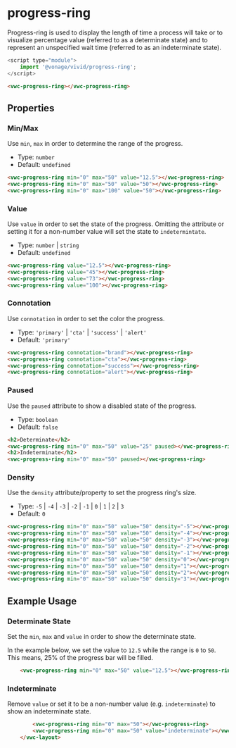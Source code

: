 # progress-ring

Progress-ring is used to display the length of time a process will take or to visualize percentage value (referred to as a determinate state) and to represent an unspecified wait time (referred to as an indeterminate state).

```js
<script type="module">
    import '@vonage/vivid/progress-ring';
</script>
```

```html preview
<vwc-progress-ring></vwc-progress-ring>
```

## Properties

### Min/Max

Use `min`, `max` in order to determine the range of the progress.

- Type: `number`
- Default: `undefined`

```html preview blocks
<vwc-progress-ring min="0" max="50" value="12.5"></vwc-progress-ring>
<vwc-progress-ring min="0" max="50" value="50"></vwc-progress-ring>
<vwc-progress-ring min="0" max="100" value="50"></vwc-progress-ring>
```

### Value

Use `value` in order to set the state of the progress. Omitting the attribute or setting it for a non-number value will set the state to `indetermintate`.

- Type: `number` | `string`
- Default: `undefined`

```html preview blocks
<vwc-progress-ring value="12.5"></vwc-progress-ring>
<vwc-progress-ring value="45"></vwc-progress-ring>
<vwc-progress-ring value="73"></vwc-progress-ring>
<vwc-progress-ring value="100"></vwc-progress-ring>
```

### Connotation

Use `connotation` in order to set the color the progress.

- Type: `'primary'` | `'cta'` | `'success'` | `'alert'`
- Default: `'primary'`

```html preview blocks
<vwc-progress-ring connotation="brand"></vwc-progress-ring>
<vwc-progress-ring connotation="cta"></vwc-progress-ring>
<vwc-progress-ring connotation="success"></vwc-progress-ring>
<vwc-progress-ring connotation="alert"></vwc-progress-ring>
```

### Paused

Use the `paused` attribute to show a disabled state of the progress.

- Type: `boolean`
- Default: `false`

```html preview blocks
<h2>Determinate</h2>
<vwc-progress-ring min="0" max="50" value="25" paused></vwc-progress-ring>
<h2>Indeterminate</h2>
<vwc-progress-ring min="0" max="50" paused></vwc-progress-ring>
```

### Density

Use the `density` attribute/property to set the progress ring's size.

- Type: `-5` | `-4` | `-3` | `-2` | `-1` | `0` | `1` | `2` | `3`
- Default: `0`

```html preview blocks
<vwc-progress-ring min="0" max="50" value="50" density="-5"></vwc-progress-ring>
<vwc-progress-ring min="0" max="50" value="50" density="-4"></vwc-progress-ring>
<vwc-progress-ring min="0" max="50" value="50" density="-3"></vwc-progress-ring>
<vwc-progress-ring min="0" max="50" value="50" density="-2"></vwc-progress-ring>
<vwc-progress-ring min="0" max="50" value="50" density="-1"></vwc-progress-ring>
<vwc-progress-ring min="0" max="50" value="50" density="0"></vwc-progress-ring>
<vwc-progress-ring min="0" max="50" value="50" density="1"></vwc-progress-ring>
<vwc-progress-ring min="0" max="50" value="50" density="2"></vwc-progress-ring>
<vwc-progress-ring min="0" max="50" value="50" density="3"></vwc-progress-ring>
```

## Example Usage

### Determinate State

Set the `min`, `max` and `value` in order to show the determinate state.

In the example below, we set the value to `12.5` while the range is `0` to `50`.  This means, 25% of the progress bar will be filled.

```html preview
    <vwc-progress-ring min="0" max="50" value="12.5"></vwc-progress-ring>
```

### Indeterminate

Remove `value` or set it to be a non-number value (e.g. `indeterminate`) to show an indeterminate state.

```html preview blocks
        <vwc-progress-ring min="0" max="50"></vwc-progress-ring>
        <vwc-progress-ring min="0" max="50" value="indeterminate"></vwc-progress-ring>
    </vwc-layout>
```
